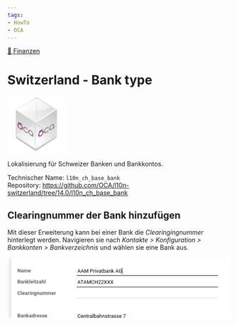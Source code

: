 ```yaml
---
tags:
- HowTo
- OCA
---
```

[🔗 Finanzen](Finanzen.md)
# Switzerland - Bank type
![icon_oca_app](assets/icon_oca_app.png)

Lokalisierung für Schweizer Banken und Bankkontos.

Technischer Name: `l10n_ch_base_bank`\
Repository: <https://github.com/OCA/l10n-switzerland/tree/14.0/l10n_ch_base_bank>

## Clearingnummer der Bank hinzufügen

Mit dieser Erweiterung kann bei einer Bank die *Clearingingnummer* hinterlegt werden. Navigieren sie nach *Kontakte > Konfiguration > Bankkonten > Bankverzeichnis* und wählen sie eine Bank aus.

![](assets/Switzerland%20Bank%20type%20Clearingnummer.png)